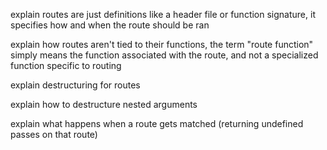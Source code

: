 explain routes are just definitions like a header file or function signature, it specifies how and when the route should be ran



explain how routes aren't tied to their functions, the term "route function" simply means the function associated with the route, and not a specialized function specific to routing



explain destructuring for routes

explain how to destructure nested arguments



explain what happens when a route gets matched (returning undefined passes on that route)




